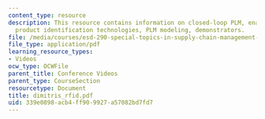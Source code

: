 ```yaml
---
content_type: resource
description: This resource contains information on closed-loop PLM, enabling technologies,
  product identification technologies, PLM modeling, demonstrators.
file: /media/courses/esd-290-special-topics-in-supply-chain-management-spring-2005/339e0898acb4ff909927a57082bd7fd7_dimitris_rfid.pdf
file_type: application/pdf
learning_resource_types:
- Videos
ocw_type: OCWFile
parent_title: Conference Videos
parent_type: CourseSection
resourcetype: Document
title: dimitris_rfid.pdf
uid: 339e0898-acb4-ff90-9927-a57082bd7fd7
---
```

